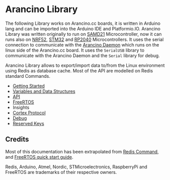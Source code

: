 # Arancino Library
The following Library works on Arancino.cc boards, it is written in Arduino lang and can be imported into the Arduino IDE and Platformio.IO. Arancino Library was written originally to run on [SAMD21](https://github.com/smartmeio/arancino-core-samd21) Microcontroller, now it can runs also on [NRF52](https://github.com/smartmeio/arancino-core-nrf52), [STM32](https://github.com/smartmeio/arancino-core-stm32) and [RP2040](https://github.com/smartmeio/arancino-core-rp2040) Microcontrollers. It uses the serial connection to communicate with the [Arancino Daemon](https://github.com/smartmeio/arancino-daemon) which runs on the linux side of the Arancino.cc board. It uses the `SerialUSB` library to communicate with the Arancino Daemon and the `Serial` library for debug.

Arancino Library allows to export/import data to/from the Linux environment using Redis as database cache. Most of the API are modelled on Redis standard Commands.

- [Getting Started](docs/GETTING_STARTED.md)
- [Variables and Data Structures](docs/VARS_DATA_STRUCT.md)
- [API](docs/API.md)
- [FreeRTOS](docs/FREETOS.md)
- Insights
-   [Cortex Protocol](CORTEX_PROTOCOL.md)
-   [Debug](docs/DEBUG.md)
-   [Reserved Keys](docs/RESERVED_KEYS.md)

## Credits
Most of this documentation has been extrapolated from [Redis Command](https://redis.io/commands/), and [FreeRTOS quick start guide](https://www.freertos.org/FreeRTOS-quick-start-guide.html).

Redis, Arduino, Atmel, Nordic, STMicroelectronics, RaspberryPi and FreeRTOS are trademarks of their respective owners.
